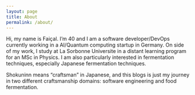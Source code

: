 ```yaml
---
layout: page
title: About
permalink: /about/
---
```


Hi, my name is Faiçal. I’m 40 and I am a software developer/DevOps currently working in a AI/Quantum computing startup in Germany. On side of my work, I study at La Sorbonne Universite in a distant learning program for an MSc in Physics. I am also particularly interested in fermentation techniques, especially Japanese fermentation techniques.

Shokuninn means “craftsman” in Japanese, and this blogs is just my journey in two different craftsmanship domains: software engineering and food fermentation.
